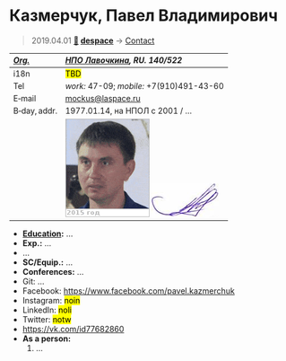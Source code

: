 # Казмерчук, Павел Владимирович
> 2019.04.01 **[🚀](../index/index.md) [despace](index.md)** → [Contact](contact.md)

|*[Org.](contact.md)*|*[НПО Лавочкина](zz_lav.md), RU. 140/522*|
|:--|:--|
|i18n|<mark>TBD</mark>|
|Tel|*work:* 47-09; *mobile:* +7(910)491-43-60|
|E‑mail|<mockus@laspace.ru>|
|B‑day, addr.|1977.01.14, на НПОЛ с 2001 / …|
||[![](f/contact/k/kazmerchuk1_photo.gif)](f/contact/k/kazmerchuk1_photo.gif) [![](f/contact/k/kazmerchuk1_sign_thumb.jpg)](f/contact/k/kazmerchuk1_sign.png)|

   - **[Education](edu.md):** …
   - **Exp.:** …
   - …
   - **SC/Equip.:** …
   - **Conferences:** …
   - Git: …
   - Facebook: <https://www.facebook.com/pavel.kazmerchuk>
   - Instagram: <mark>noin</mark>
   - LinkedIn: <mark>noli</mark>
   - Twitter: <mark>notw</mark>
   - <https://vk.com/id77682860>
   - **As a person:**
      1. …
